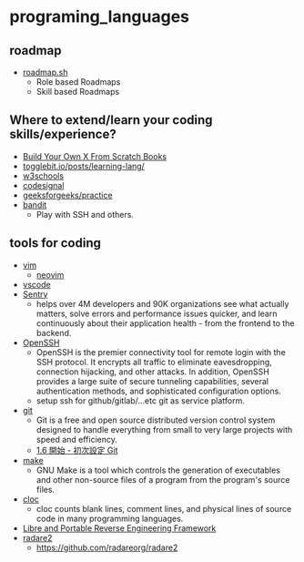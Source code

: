 # programing_languages

## roadmap

* [roadmap.sh](https://roadmap.sh/)
    * Role based Roadmaps
    * Skill based Roadmaps

## Where to extend/learn your coding skills/experience?

* [Build Your Own X From Scratch Books](https://build-your-own.org/)
* [togglebit.io/posts/learning-lang/](https://togglebit.io/posts/learning-lang/)
* [w3schools](https://www.w3schools.com/)
* [codesignal](https://app.codesignal.com/)
* [geeksforgeeks/practice](https://practice.geeksforgeeks.org/explore?page=1&sortBy=submissions&utm_source=geeksforgeeks&utm_medium=main_header&utm_campaign=practice_header)
* [bandit](https://overthewire.org/wargames/bandit/bandit0.html)
    * Play with SSH and others.

## tools for coding

* [vim](https://www.vim.org/)
    * [neovim](https://neovim.io/)
* [vscode](https://code.visualstudio.com/)
* [Sentry](https://sentry.io/welcome/)
    * helps over 4M developers and 90K organizations see what actually matters, solve errors and performance issues quicker, and learn continuously about their application health - from the frontend to the backend.
* [OpenSSH](https://www.openssh.com/)
  * OpenSSH is the premier connectivity tool for remote login with the SSH protocol. It encrypts all traffic to eliminate eavesdropping, connection hijacking, and other attacks. In addition, OpenSSH provides a large suite of secure tunneling capabilities, several authentication methods, and sophisticated configuration options. 
  * setup ssh for github/gitlab/...etc git as service platform.
* [git](https://git-scm.com/)
   * Git is a free and open source distributed version control system designed to handle everything from small to very large projects with speed and efficiency.
   * [1.6 開始 - 初次設定 Git](https://git-scm.com/book/zh-tw/v2/%E9%96%8B%E5%A7%8B-%E5%88%9D%E6%AC%A1%E8%A8%AD%E5%AE%9A-Git)
* [make](https://www.gnu.org/software/make/)
    * GNU Make is a tool which controls the generation of executables and other non-source files of a program from the program's source files.
* [cloc](https://github.com/AlDanial/cloc)
    * cloc counts blank lines, comment lines, and physical lines of source code in many programming languages.
* [Libre and Portable Reverse Engineering Framework](https://www.radare.org/n/)
* [radare2](https://github.com/radareorg/radare2)
    * https://github.com/radareorg/radare2
